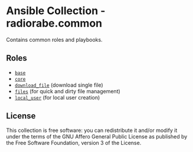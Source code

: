 # Ansible Collection - radiorabe.common

Contains common roles and playbooks.

## Roles

* [`base`](https://github.com/radiorabe/ansible-collection-common/tree/main/roles/base)
* [`core`](https://github.com/radiorabe/ansible-collection-common/tree/main/roles/core)
* [`download_file`](https://github.com/radiorabe/ansible-collection-common/tree/main/roles/download_file) (download single file)
* [`files`](https://github.com/radiorabe/ansible-collection-common/tree/main/roles/files) (for quick and dirty file management)
* [`local_user`](https://github.com/radiorabe/ansible-collection-common/tree/main/roles/local_user) (for local user creation)

## License

This collection is free software: you can redistribute it and/or modify it under the terms of the GNU Affero General Public License as published by the Free Software Foundation, version 3 of the License.
